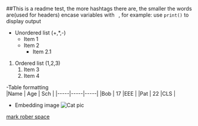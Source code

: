 ##This is a readme test, the more hashtags there are, the smaller the words are(used for headers)
encase variables with ` `, for example:
use `print()` to display output

- Unordered list (+,*,-)
    * Item 1
    + Item  2
        - Item 2.1

1. Ordered list (1,2,3)
    1. Item 3
    2. Item 4


-Table formatting  
|Name | Age | Sch |
|-----|-----|-----|
|Bob  | 17  |EEE  |
|Pat  | 22  |CLS  |

- Embedding image
![Cat pic ](https://images.pexels.com/photos/1314550/pexels-photo-1314550.jpeg?cs=srgb&dl=pexels-katarzyna-modrzejewska-495044-1314550.jpg&fm=jpg)

[mark rober space](https://youtu.be/qr1AvisQcV8?si=h6bVqPQ53--_UZJN)